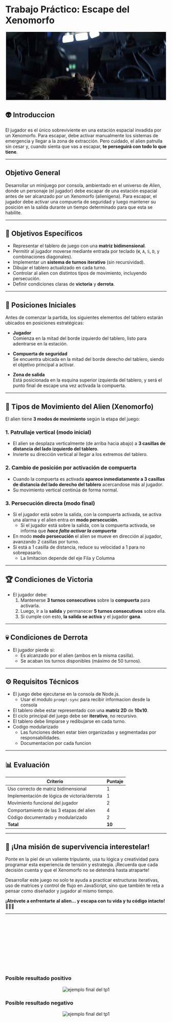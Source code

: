 # Trabajo Práctico: Escape del Xenomorfo

<div align="center">
  <img src="cat_alien.gif" alt="gato de la pelicula alien">
</div>

## 👽 Introduccion

El jugador es el único sobreviviente en una estación espacial invadida por un Xenomorfo. Para escapar, debe activar manualmente los sistemas de emergencia y llegar a la zona de extracción. Pero cuidado, el alien patrulla sin cesar y, cuando sienta que vas a escapar, **te perseguirá con todo lo que tiene**.

---

## Objetivo General
Desarrollar un minijuego por consola, ambientado en el universo de *Alien*, donde un personaje (el jugador) debe escapar de una estación espacial antes de ser alcanzado por un Xenomorfo (alienígena). Para escapar, el jugador debe activar una compuerta de seguridad y luego mantener su posición en la salida durante un tiempo determinado para que esta se habilite.

---

## 🎯 Objetivos Específicos

- Representar el tablero de juego con una **matriz bidimensional**.
- Permitir al jugador moverse mediante entrada por teclado (`W`, `A`, `S`, `D`, y combinaciones diagonales).
- Implementar un **sistema de turnos iterativo** (sin recursividad).
- Dibujar el tablero actualizado en cada turno.
- Controlar al alien con distintos tipos de movimiento, incluyendo persecución.
- Definir condiciones claras de **victoria** y **derrota**.

---
## 🚪 Posiciones Iniciales

Antes de comenzar la partida, los siguientes elementos del tablero estarán ubicados en posiciones estratégicas:

- **Jugador**  
  Comienza en la mitad del borde izquierdo del tablero, listo para adentrarse en la estación.

- **Compuerta de seguridad**  
  Se encuentra ubicada en la mitad del borde derecho del tablero, siendo el objetivo principal a activar.

- **Zona de salida**  
  Está posicionada en la esquina superior izquierda del tablero, y será el punto final de escape una vez activada la compuerta.
---
## 🧠 Tipos de Movimiento del Alien (Xenomorfo)

El alien tiene **3 modos de movimiento** según la etapa del juego:

### 1. Patrullaje vertical (modo inicial)
- El alien se desplaza verticalmente (de arriba hacia abajo) a **3 casillas de distancia del lado izquierdo del tablero**.
- Invierte su dirección vertical al llegar a los extremos del tablero.

### 2. Cambio de posición por activación de compuerta
- Cuando la compuerta es activada **aparece inmediatamente a 3 casillas de distancia del lado derecho del tablero** acercandose más al jugador.
- Su movimiento vertical continúa de forma normal.

### 3. Persecución directa (modo final)
- Si el jugador está sobre la salida, con la compuerta activada, se activa una alarma y el alien entra en **modo persecución**.
  - Si el jugador está sobre la salida, con la compuerta activada, se informa que _**hace falta activar la compuerta**_
- En modo **modo persecución** el alien se mueve en dirección al jugador, avanzando 2 casillas por turno.
- Si está a 1 casilla de distancia, reduce su velocidad a 1 para no sobrepasarlo.
  - La limitacion depende del eje Fila y Columna

---

## 🏆 Condiciones de Victoria

- El jugador debe:
  1. Mantenerse **3 turnos consecutivos** sobre la **compuerta** para activarla.
  2. Luego, ir a la **salida** y permanecer **5 turnos consecutivos** sobre ella.
  3. Si cumple con esto, **la salida se activa** y el jugador **gana**.

---

## 💀 Condiciones de Derrota

- El jugador pierde si:
  - Es alcanzado por el alien (ambos en la misma casilla).
  - Se acaban los turnos disponibles (máximo de 50 turnos).

---

## ⚙️ Requisitos Técnicos

- El juego debe ejecutarse en la consola de Node.js.
   - Usar el modulo `prompt-sync` para recibir informacion desde la consola
- El tablero debe estar representado con una **matriz 2D** de **10x10**.
- El ciclo principal del juego debe ser **iterativo**, no recursivo.
- El tablero debe limpiarse y redibujarse en cada turno.
- Codigo modularizado
   - Las funciones deben estar bien organizadas y segmentadas por responsabilidades.
   - Documentacion por cada funcion

---

## 📊 Evaluación

| Criterio                                         | Puntaje |
|--------------------------------------------------|---------|
| Uso correcto de matriz bidimensional             | 1   |
| Implementación de lógica de victoria/derrota     | 1   |
| Movimiento funcional del jugador                 | 2   |
| Comportamiento de las 3 etapas del alien         | 4   |
| Código documentado y modularizado                | 2   |
| **Total**                                        | **10** |

---

## 🚀 ¡Una misión de supervivencia interestelar!

Ponte en la piel de un valiente tripulante, usa tu lógica y creatividad para programar esta experiencia de tensión y estrategia. ¡Recuerda que cada decisión cuenta y que el Xenomorfo no se detendrá hasta atraparte!

Desarrollar este juego no solo te ayuda a practicar estructuras iterativas, uso de matrices y control de flujo en JavaScript, sino que también te reta a pensar como diseñador y jugador al mismo tiempo.

**¡Atrévete a enfrentarte al alien... y escapa con tu vida y tu código intacto! 🧠👾🚨**

---

<br>
<br>
<br>
<br>
<br>
<br>
<br>
<br>
<br>

### Posible resultado positivo
<div align="center">
  <img src="tp1-final.gif" alt="ejemplo final del tp1">
</div>

### Posible resultado negativo
<div align="center">
  <img src="tp1-final-derrota.gif" alt="ejemplo final del tp1">
</div>